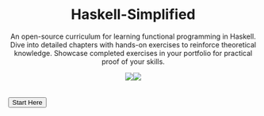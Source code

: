 <head>
    <base href="https://ibnaleem.github.io/Haskell-Simplified/" />
</head>
<div id="title" align="center">
    <h1>Haskell-Simplified</h1>
    <p>An open-source curriculum for learning functional programming in Haskell. Dive into detailed chapters with hands-on exercises to reinforce theoretical knowledge. Showcase completed exercises in your portfolio for practical proof of your skills.</p>
    <a href="https://github.com/ibnaleem/Haskell-Simplified/blob/main/LICENSE"><img src="https://img.shields.io/github/license/ibnaleem/Haskell-Simplified?style=for-the-badge"></a><a href="https://github.com/ibnaleem/Haskell-Simplified/stargazers"><img src="https://img.shields.io/github/stars/ibnaleem/Haskell-Simplified.svg?style=for-the-badge"></a>
</div>
<br>
<br>
<a href="./Introduction/00-Preface.md">
<button align="center">Start Here</button>
</a>